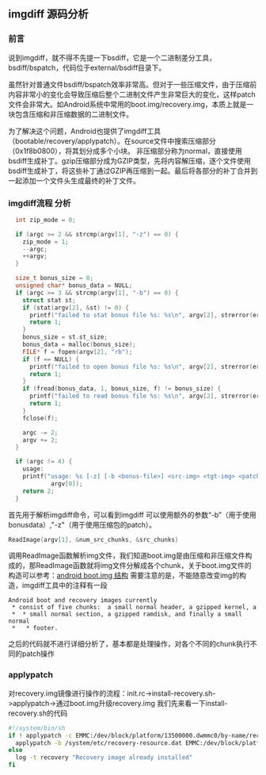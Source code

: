 ## imgdiff 源码分析
### 前言
说到imgdiff，就不得不先提一下bsdiff，它是一个二进制差分工具，bsdiff/bspatch，代码位于external/bsdiff目录下。 

虽然针对普通文件bsdiff/bspatch效率非常高。但对于一些压缩文件，由于压缩前内容非常小的变化会导致压缩后整个二进制文件产生非常巨大的变化，这样patch文件会非常大。如Android系统中常用的boot.img/recovery.img，本质上就是一块包含压缩和非压缩数据的二进制文件。 

为了解决这个问题，Android也提供了imgdiff工具（bootable/recovery/applypatch）。在source文件中搜索压缩部分（0x1f8b0800），将其划分成多个小块。 非压缩部分称为normal，直接使用bsdiff生成补丁。gzip压缩部分成为GZIP类型，先将内容解压缩，逐个文件使用bsdiff生成补丁，将这些补丁通过GZIP再压缩到一起。最后将各部分的补丁合并到一起添加一个文件头生成最终的补丁文件。
### imgdiff流程 分析
```cpp
  int zip_mode = 0;

  if (argc >= 2 && strcmp(argv[1], "-z") == 0) {
    zip_mode = 1;
    --argc;
    ++argv;
  }

  size_t bonus_size = 0;
  unsigned char* bonus_data = NULL;
  if (argc >= 3 && strcmp(argv[1], "-b") == 0) {
    struct stat st;
    if (stat(argv[2], &st) != 0) {
      printf("failed to stat bonus file %s: %s\n", argv[2], strerror(errno));
      return 1;
    }
    bonus_size = st.st_size;
    bonus_data = malloc(bonus_size);
    FILE* f = fopen(argv[2], "rb");
    if (f == NULL) {
      printf("failed to open bonus file %s: %s\n", argv[2], strerror(errno));
      return 1;
    }
    if (fread(bonus_data, 1, bonus_size, f) != bonus_size) {
      printf("failed to read bonus file %s: %s\n", argv[2], strerror(errno));
      return 1;
    }
    fclose(f);

    argc -= 2;
    argv += 2;
  }

  if (argc != 4) {
    usage:
    printf("usage: %s [-z] [-b <bonus-file>] <src-img> <tgt-img> <patch-file>\n",
            argv[0]);
    return 2;
  }

```
首先用于解析imgdiff命令，可以看到imgdiff 可以使用额外的参数“-b”（用于使用bonusdata）,"-z"（用于使用压缩包的patch）。 

```cpp
ReadImage(argv[1], &num_src_chunks, &src_chunks)
```
调用ReadImage函数解析img文件，我们知道boot.img是由压缩和非压缩文件构成的，那ReadImage函数就将img文件分解成各个chunk，关于boot.img文件的构造可以参考：[android boot.img 结构](http://blog.csdn.net/zhenwenxian/article/details/6219431/) 
需要注意的是，不能随意改变img的构造，imgdiff工具中的注释有一段
```
Android boot and recovery images currently
 * consist of five chunks:  a small normal header, a gzipped kernel, a
 *  * small normal section, a gzipped ramdisk, and finally a small normal
 *   * footer.
```
之后的代码就不进行详细分析了，基本都是处理操作，对各个不同的chunk执行不同的patch操作
### applypatch
对recovery.img镜像进行操作的流程：init.rc->install-recovery.sh->applypatch->通过boot.img升级recovery.img 
我们先来看一下install-recovery.sh的代码
```sh
#!/system/bin/sh
if ! applypatch -c EMMC:/dev/block/platform/13500000.dwmmc0/by-name/recovery:   25198864:c62a38bc59eb26d5270645144b510b072d3b9fa0; then
  applypatch -b /system/etc/recovery-resource.dat EMMC:/dev/block/platform/     13500000.dwmmc0/by-name/boot:16765200:0ca2eb5c05f87c87203dcd847a5e10ce94058a0d  EMMC:/dev/block/platform/13500000.dwmmc0/by-name/recovery                       c62a38bc59eb26d5270645144b510b072d3b9fa0 25198864                               0ca2eb5c05f87c87203dcd847a5e10ce94058a0d:/system/recovery-from-boot.p && log -t recovery "Installing new recovery image: succeeded" || log -t recovery          "Installing new recovery image: failed"
else
  log -t recovery "Recovery image already installed"
fi

```
